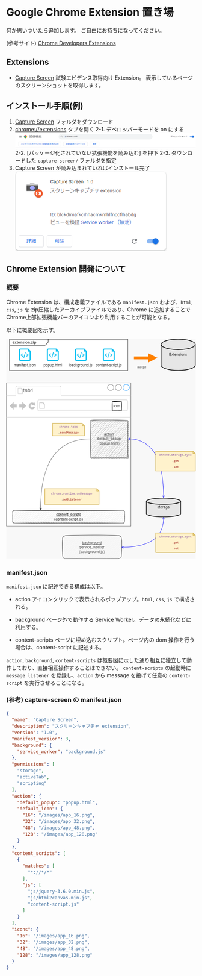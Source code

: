 # Google Chrome Extension 置き場

何か思いついたら追加します。
ご自由にお持ちになってください。

(参考サイト)
[Chrome Developers Extensions](https://developer.chrome.com/docs/extensions/)

## Extensions

- [Capture Screen](./capture-screen/)
試験エビデンス取得向け Extension。
表示しているページのスクリーンショットを取得します。


## インストール手順(例)
1. [Capture Screen](./capture-screen/) フォルダをダウンロード
2. [chrome://extensions](chrome://extensions) タブを開く
2-1. デベロッパーモードを on にする
![chrome extensions](./images/chrome-extensions.png)
2-2. [パッケージ化されていない拡張機能を読み込む] を押下
2-3. ダウンロードした `capture-screen/` フォルダを指定
3. Capture Screen が読み込まれていればインストール完了
![Capture Screen](./images/chrome-extensions_capture-screen.png)


## Chrome Extension 開発について

### 概要
Chrome Extension は、構成定義ファイルである `manifest.json` および、`html`, `css`, `js` を zip圧縮したアーカイブファイルであり、Chrome に追加することで Chrome上部拡張機能バーのアイコンより利用することが可能となる。

以下に概要図を示す。

![Extension 概要](./images/Extension-%E6%A6%82%E8%A6%81.drawio.png)


### manifest.json
`manifest.json` に記述できる構成は以下。

- action
アイコンクリックで表示されるポップアップ。`html`, `css`, `js` で構成される。

- background
ページ外で動作する Service Worker。データの永続化などに利用する。

- content-scripts
ページに埋め込むスクリプト。ページ内の dom 操作を行う場合は、content-script に記述する。

`action`, `background`, `content-scripts` は概要図に示した通り相互に独立して動作しており、直接相互操作することはできない。
`content-scripts` の起動時に `message listener` を登録し、`action` から message を投げて任意の `content-script` を実行させることになる。

### (参考) capture-screen の manifest.json

``` manifest.json
{
  "name": "Capture Screen",
  "description": "スクリーンキャプチャ extension",
  "version": "1.0",
  "manifest_version": 3,
  "background": {
    "service_worker": "background.js"
  },
  "permissions": [
    "storage",
    "activeTab",
    "scripting"
  ],
  "action": {
    "default_popup": "popup.html",
    "default_icon": {
      "16": "/images/app_16.png",
      "32": "/images/app_32.png",
      "48": "/images/app_48.png",
      "128": "/images/app_128.png"      
    }
  },
  "content_scripts": [
    {
      "matches": [
        "*://*/*"
      ],
      "js": [
        "js/jquery-3.6.0.min.js",
        "js/html2canvas.min.js",
        "content-script.js"
      ]
    }
  ],
  "icons": {
    "16": "/images/app_16.png",
    "32": "/images/app_32.png",
    "48": "/images/app_48.png",
    "128": "/images/app_128.png"      
  }
}
```

